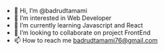 - 👋 Hi, I’m @badrudtamami
- 👀 I’m interested in Web Developer
- 🌱 I’m currently learning Javascript and React
- 💞️ I’m looking to collaborate on project FrontEnd
- 📫 How to reach me badrudtamami76@gmail.com

<!---
badrudtamami/badrudtamami is a ✨ special ✨ repository because its `README.md` (this file) appears on your GitHub profile.
You can click the Preview link to take a look at your changes.
--->

